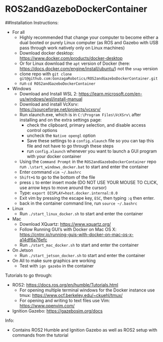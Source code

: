 # ROS2andGazeboDockerContainer

##Installation Instructions: 
- For all
  - Highly recommended that change your computer to become either a dual booted or purely Linux computer (as ROS and Gazebo with USB pass through work natively only on Linux machines)
  - Download docker desktop: https://www.docker.com/products/docker-desktop
  - Or for Linux download the `apt` version of Docker (here: https://docs.docker.com/engine/install/ubuntu/) not the `snap` version
  - clone repo with `git clone git@github.com:GonzagaRobotics/ROS2andGazeboDockerContainer.git`
  - run `cd ROS2andGazeboDockerContainer`
- Windows
  - Download and Install WSL 2: https://learn.microsoft.com/en-us/windows/wsl/install-manual
  - Download and install VcXsrv: https://sourceforge.net/projects/vcxsrv/
  - Run xlaunch.exe, which is in `C:\Program Files\VcXSrv\` after installing and on the extra settings page:
    - check the clipboard, primary selection, and disable access control options
    - uncheck the `Native opengl` option
    - Save these settings to a `config.xlaunch` file so you can tap this file and not have to go through these steps
    - run `config.xlaunch` whenever you want to launch a GUI program with your docker container
  - Using the `Command Prompt` in the `ROS2andGazeboDockerContainer` repo run `.\start_windows_docker.bat` to start and enter the container
  - Enter command `vim ~/.bashrc`
  - `Shift+G` to go to the bottom of the file
  - press `i` to enter insert mode (DO NOT USE YOUR MOUSE TO CLICK, use arrow keys to move around the cursor)
  - Type: `export DISPLAY=host.docker.internal:0.0`
  - Exit vim by pressing the escape key, `ESC`, then typing `:q` then enter.
  - back in the container command line, run `source ~/.bashrc`
- Linux
  - Run `./start_linux_docker.sh` to start and enter the container
- Mac
  - Download XQuartz: https://www.xquartz.org/
  - Follow Running GUI’s with Docker on Mac OS X: https://cntnr.io/running-guis-with-docker-on-mac-os-x-a14df6a76efc
  - Run `./start_mac_docker.sh` to start and enter the container
- On Jetson
  - Run `./start_jetson_docker.sh` to start and enter the container
- On All to make sure graphics are working
  - Test with `ign gazebo` in the container

Tutorials to go through:
- ROS2: https://docs.ros.org/en/humble/Tutorials.html
  - For opening multiple terminal windows for the Docker instance use tmux: https://www.ocf.berkeley.edu/~ckuehl/tmux/
  - For opening and writing to text files use Vim: https://www.openvim.com/
- Ignition Gazebo: https://gazebosim.org/docs

Info:
- Contains ROS2 Humble and Ignition Gazebo as well as ROS2 setup with commands from the tutorial
